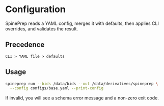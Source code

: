 # Configuration

SpinePrep reads a YAML config, merges it with defaults, then applies CLI overrides, and validates the result.

## Precedence
`CLI > YAML file > defaults`

## Usage
```bash
spineprep run --bids /data/bids --out /data/derivatives/spineprep \
  --config configs/base.yaml --print-config
```

If invalid, you will see a schema error message and a non-zero exit code.

